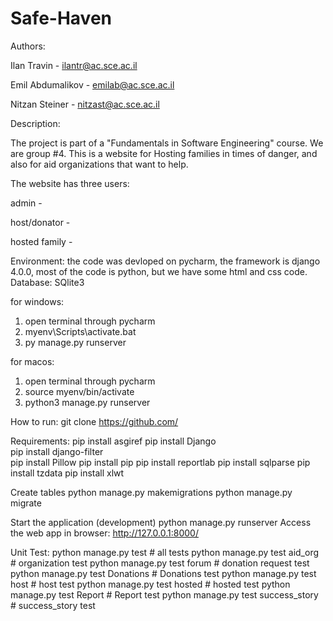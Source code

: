 # Safe-Haven
 
Authors: 

Ilan Travin - ilantr@ac.sce.ac.il

Emil Abdumalikov - emilab@ac.sce.ac.il

Nitzan Steiner - nitzast@ac.sce.ac.il

Description:

The project is part of a "Fundamentals in Software Engineering" course. We are group #4. This is a website for Hosting families in times of danger, and also for aid organizations that want to help.

The website has three users:

admin -

host/donator -

hosted family - 


Environment:
the code was devloped on pycharm, the framework is django 4.0.0, most of the code is python, but we have some html and css code. Database: SQlite3

for windows:
1. open terminal through pycharm
2. myenv\Scripts\activate.bat
3. py manage.py runserver

for macos:
1. open terminal through pycharm
2. source myenv/bin/activate
3. python3 manage.py runserver

How to run:
git clone https://github.com/

Requirements:
pip install asgiref
pip install Django   
pip install django-filter  
pip install Pillow 
pip install pip
pip install reportlab 
pip install sqlparse
pip install tzdata
pip install xlwt

Create tables
 python manage.py makemigrations
 python manage.py migrate
 
Start the application (development)
python manage.py runserver
Access the web app in browser: http://127.0.0.1:8000/

Unit Test:
python manage.py test                # all tests
python manage.py test aid_org        # organization test
python manage.py test forum          # donation request test
python manage.py test Donations      # Donations test
python manage.py test host           # host test
python manage.py test hosted         # hosted test
python manage.py test Report         # Report test
python manage.py test success_story  # success_story test

